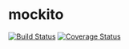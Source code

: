 # mockito

[![Build Status](https://travis-ci.org/uuidcode/mockito.svg?branch=master)](https://travis-ci.org/uuidcode/mockito)
[![Coverage Status](https://coveralls.io/repos/uuidcode/mockito/badge.svg?branch=master&service=github)](https://coveralls.io/github/uuidcode/mockito?branch=master)

